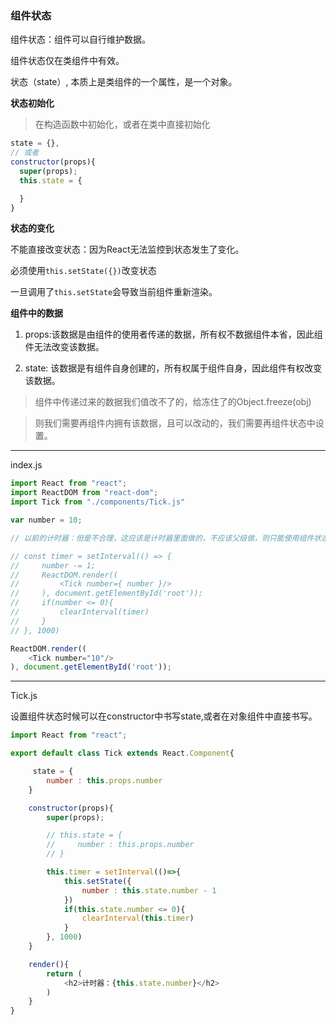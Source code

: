### 组件状态

组件状态：组件可以自行维护数据。

组件状态仅在类组件中有效。

状态（state）, 本质上是类组件的一个属性，是一个对象。

**状态初始化**
> 在构造函数中初始化，或者在类中直接初始化
```js
state = {},
// 或者
constructor(props){
  super(props);
  this.state = {

  }
}
```

**状态的变化**

不能直接改变状态：因为React无法监控到状态发生了变化。

必须使用`this.setState({})`改变状态

一旦调用了`this.setState`会导致当前组件重新渲染。

**组件中的数据**

1. props:该数据是由组件的使用者传递的数据，所有权不数据组件本省，因此组件无法改变该数据。

2. state: 该数据是有组件自身创建的，所有权属于组件自身，因此组件有权改变该数据。

> 组件中传递过来的数据我们值改不了的，给冻住了的Object.freeze(obj)

> 则我们需要再组件内拥有该数据，且可以改动的，我们需要再组件状态中设置。

-----------------------------------

index.js
```js
import React from "react";
import ReactDOM from "react-dom";
import Tick from "./components/Tick.js"

var number = 10;

// 以前的计时器：但是不合理，这应该是计时器里面做的，不应该父级做，则只能使用组件状态。

// const timer = setInterval(() => {
//     number -= 1;
//     ReactDOM.render((
//         <Tick number={ number }/>
//     ), document.getElementById('root'));  
//     if(number <= 0){
//         clearInterval(timer)
//     }  
// }, 1000)

ReactDOM.render((
    <Tick number="10"/>
), document.getElementById('root'));

```

------------------------------------

Tick.js

设置组件状态时候可以在constructor中书写state,或者在对象组件中直接书写。

```js
import React from "react";

export default class Tick extends React.Component{

     state = {
        number : this.props.number
    }

    constructor(props){
        super(props);

        // this.state = {
        //     number : this.props.number
        // }

        this.timer = setInterval(()=>{
            this.setState({
                number : this.state.number - 1
            })
            if(this.state.number <= 0){
                clearInterval(this.timer)
            }
        }, 1000)
    }

    render(){
        return (
            <h2>计时器：{this.state.number}</h2>
        )
    }
}
```